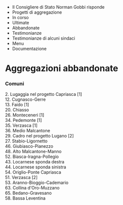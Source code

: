   * Il Consigliere di Stato Norman Gobbi risponde
  * Progetti di aggregazione
  * In corso
  * Ultimate
  * Abbandonate
  * Testimonianze
  * Testimonianze di alcuni sindaci
  * Menu
  * Documentazione

#  Aggregazioni abbandonate

###  Comuni

2\. Lugaggia nel progetto Capriasca [1]  
12\. Cugnasco-Gerre  
13\. Faido [1]  
20\. Chiasso  
26\. Monteceneri [1]  
34\. Pedemonte [1]  
35\. Verzasca [1]  
36\. Medio Malcantone  
29\. Cadro nel progetto Lugano [2]  
27\. Stabio-Ligornetto  
46\. Giubiasco-Pianezzo  
48\. Alto Malcantone-Manno  
52\. Biasca-Iragna-Pollegio  
43\. Locarnese sponda destra  
44\. Locarnese sponda sinistra  
54\. Origlio-Ponte Capriasca  
51\. Verzasca [2]  
53\. Aranno-Bioggio-Cademario  
63\. Collina d'Oro-Muzzano  
65\. Bedano-Gravesano  
58\. Bassa Leventina

